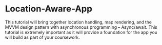 # Location-Aware-App
This tutorial will bring together location handling, map rendering, and the MVVM design pattern with asynchronous programming – Async/await. This tutorial is extremely important as it will provide a foundation for the app you will build as part of your coursework.
